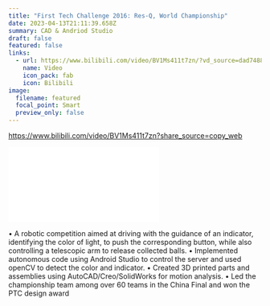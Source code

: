```yaml
---
title: "First Tech Challenge 2016: Res-Q, World Championship"
date: 2023-04-13T21:11:39.658Z
summary: C﻿AD & Andriod Studio
draft: false
featured: false
links:
  - url: https://www.bilibili.com/video/BV1Ms411t7zn/?vd_source=dad748819a03c08fc02131aa6ce12bef
    name: Video
    icon_pack: fab
    icon: Bilibili
image:
  filename: featured
  focal_point: Smart
  preview_only: false
---
```

<https://www.bilibili.com/video/BV1Ms411t7zn?share_source=copy_web>

<iframe src="//player.bilibili.com/player.html?aid=6318675&bvid=BV1Ms411t7zn&cid=10266764&page=1" scrolling="no" border="0" frameborder="no" framespacing="0" allowfullscreen="true"> </iframe>

•	A robotic competition aimed at driving with the guidance of an indicator, identifying the color of  light, to push the corresponding button, while also controlling a telescopic arm to release collected balls.
•	Implemented autonomous code using Android Studio to control the server and used openCV to detect the color and indicator.
•	Created 3D printed parts and assemblies using AutoCAD/Creo/SolidWorks for motion analysis.
•	Led the championship team among over 60 teams in the China Final and won the PTC design award